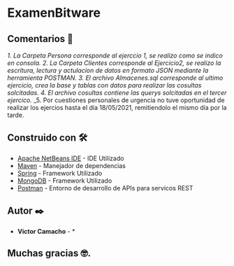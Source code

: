 # ExamenBitware


## Comentarios 🚀

_1. La Carpeta Persona corresponde al ejerccio 1, se realizo como se indico en consola._
_2. La Carpeta Clientes corresponde al Ejercicio2, se realizo la escritura, lectura y actulacion de datos en formato JSON mediante la herramienta POSTMAN._
_3. El archivo Almacenes.sql corresponde al ultimo ejercicio, crea la base y tablas con datos para realizar las cosultas solcitadas._
_4. El archivo cosultas contiene las querys solcitadas en el tercer ejercico._
_5. Por cuestiones personales de urgencia no tuve oportunidad de realizar los ejercios hasta el día 18/05/2021, remitiendolo el mismo día por la tarde.


## Construido con 🛠️

* [Apache NetBeans IDE](https://netbeans.apache.org/) - IDE Utilizado
* [Maven](https://maven.apache.org/) - Manejador de dependencias
* [Spring](https://spring.io/) - Framework Utilizado
* [MongoDB](https://www.mongodb.com/es) - Framework Utilizado
* [Postman](https://www.postman.com/downloads/) - Entorno de desarrollo de APIs para servicos REST


## Autor ✒️


* **Victor Camacho** - *


## Muchas gracias 🤓.





